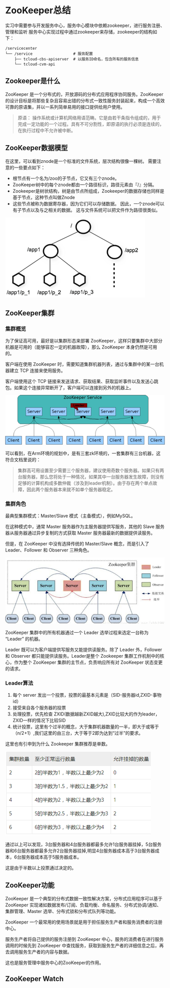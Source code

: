 # ZooKeeper总结
实习中需要参与开发服务中心，服务中心模块中依赖zookeeper，进行服务注册、管理和监听
服务中心实现过程中通过zookeeper来存储，zookeeper的结构如下：
``` 
/servicecenter
└── /service                  # 服务配置
    ├── tcloud-cbs-apiserver  # 以服务ID命名，包含所有的服务信息
    └── tcloud-cvm-api
```

## Zookeeper是什么
ZooKeeper 是一个分布式的，开放源码的分布式应用程序协同服务。ZooKeeper 的设计目标是将那些复杂且容易出错的分布式一致性服务封装起来，构成一个高效可靠的原语集，并以一系列简单易用的接口提供给用户使用。
> 原语： 操作系统或计算机网络用语范畴。它是由若干条指令组成的，用于完成一定功能的一个过程。具有不可分割性，即原语的执行必须是连续的，在执行过程中不允许被中断。

## ZooKeeper数据模型
在这里，可以看到znode是一个标准的文件系统，层次结构很像一棵树。 需要注意的一些要点如下：
* 根节点有一个名为/zoo的子节点，它又有三个znode。
* ZooKeeper树中的每个znode都由一个路径标识，路径元素由『/』分隔。
* Zookeeper是树状结构，树是由节点所组成，Zookeeper的数据存储也同样是基于节点，这种节点叫做Znode
* 这些节点被称为数据寄存器，因为它们可以存储数据。 因此，一个znode可以有子节点以及与之相关的数据。 这与文件系统可以把文件作为路径很类似。

![avatar](static/../../../../static/images/2021/zknamespace.jpg)

## ZooKeeper集群
### 集群概览
为了保证高可用，最好是以集群形态来部署 ZooKeeper，这样只要集群中大部分机器是可用的（能够容忍一定的机器故障），那么 ZooKeeper 本身仍然是可用的。

客户端在使用 ZooKeeper 时，需要知道集群机器列表，通过与集群中的某一台机器建立 TCP 连接来使用服务。

客户端使用这个 TCP 链接来发送请求、获取结果、获取监听事件以及发送心跳包。如果这个连接异常断开了，客户端可以连接到另外的机器上。

![avatar](../../../static/images/2021/zkservice.jpg)

可以看到，在Arm环境的规划中，是有三套zk环境的，一套集群有三台机器，这符合文档里说的：
> 集群高可用设置至少需要三个服务器，建议使用奇数个服务器。如果只有两台服务器，那么您将处于一种情况，如果其中一台服务器发生故障，则没有足够的计算机构成多数仲裁（涉及到leader机制）。由于存在两个单点故障，因此两个服务器本来就不如单个服务器稳定。

### 集群角色
最典型集群模式：Master/Slave 模式（主备模式），例如MySQL。

在这种模式中，通常 Master 服务器作为主服务器提供写服务，其他的 Slave 服务器从服务器通过异步复制的方式获取 Master 服务器最新的数据提供读服务。

但是，在 ZooKeeper 中没有选择传统的 Master/Slave 概念，而是引入了Leader、Follower 和 Observer 三种角色。

![avatar](../../../static/images/2021/zkServer.jpg)

ZooKeeper 集群中的所有机器通过一个 Leader 选举过程来选定一台称为 “Leader” 的机器。

Leader 既可以为客户端提供写服务又能提供读服务。除了 Leader 外，Follower 和 Observer 都只能提供读服务。Leader是整个 Zookeeper 集群工作机制中的核心，作为整个 ZooKeeper 集群的主节点，负责响应所有对 ZooKeeper 状态变更的请求。

### Leader算法
1. 每个 server 发出一个投票，投票的最基本元素是（SID-服务器id,ZXID-事物id）
2. 接受来自各个服务器的投票
3. 处理投票，优先检查 ZXID(数据越新ZXID越大),ZXID比较大的作为leader，ZXID一样的情况下比较SID
4. 统计投票，这里有个过半的概念，大于集群机器数量的一半，即大于或等于（n/2+1）,我们这里的由三台，大于等于2即为达到“过半”的要求。

这里也有引申到为什么 Zookeeper 集群推荐是单数。

![avatar](../../../static/images/2021/elet.jpg)

通过以上可以发现，3台服务器和4台服务器都最多允许1台服务器挂掉，5台服务器和6台服务器都最多允许2台服务器挂掉,明显4台服务器成本高于3台服务器成本，6台服务器成本高于5服务器成本。

这是由于半数以上投票通过决定的。

## ZooKeeper功能
ZooKeeper 是一个典型的分布式数据一致性解决方案，分布式应用程序可以基于 ZooKeeper 实现诸如数据发布/订阅、负载均衡、命名服务、分布式协调/通知、集群管理、Master 选举、分布式锁和分布式队列等功能。

ZooKeeper 一个最常用的使用场景就是用于担任服务生产者和服务消费者的注册中心。

服务生产者将自己提供的服务注册到 ZooKeeper 中心，服务的消费者在进行服务调用的时候先到 ZooKeeper 中查找服务，获取到服务生产者的详细信息之后，再去调用服务生产者的内容与数据。

这也是服务管理中服务中心的ZooKeeper的作用。

## ZooKeeper Watch